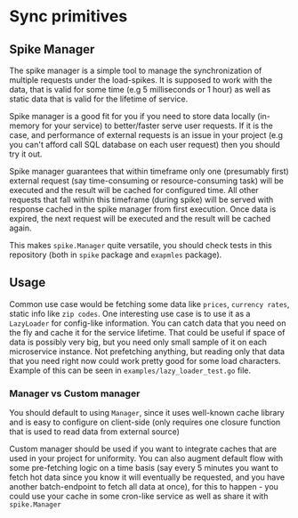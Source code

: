 # Sync primitives

## Spike Manager

The spike manager is a simple tool to manage the synchronization of multiple requests under the load-spikes.
It is supposed to work with the data, that is valid for some time (e.g 5 milliseconds or 1 hour) as well as static data that 
is valid for the lifetime of service. 

Spike manager is a good fit for you if you need to store data locally (in-memory for your service) to better/faster serve user requests.
If it is the case, and performance of external requests is an issue in your project (e.g you can't afford call SQL database on each user request) then you should try it out.

Spike manager guarantees that within timeframe only one (presumably first) external request (say time-consuming or resource-consuming task)
will be executed and the result will be cached for configured time. All other requests that fall within this timeframe (during spike) will be served
with response cached in the spike manager from first execution. Once data is expired, the next request will be executed and the result will be cached again.

This makes `spike.Manager` quite versatile, you should check tests in this repository (both in `spike` package and `exapmles` package). 

## Usage

Common use case would be fetching some data like `prices`, `currency rates`, static info like `zip codes`.
One interesting use case is to use it as a `LazyLoader` for config-like information. You can catch data that you need on the fly
and cache it for the service lifetime. That could be useful if space of data is possibly very big, but you need only small sample of it on each microservice
instance. Not prefetching anything, but reading only that data that you need right now could work pretty good for some load characters. Example
of this can be seen in `examples/lazy_loader_test.go` file.

### Manager vs Custom manager
You should default to using `Manager`, since it uses well-known cache library and is easy to configure on client-side 
(only requires one closure function that is used to read data from external source)

Custom manager should be used if you want to integrate caches that are used in your project for uniformity. You can also
augment default flow with some pre-fetching logic on a time basis (say every 5 minutes you want to fetch hot data since you know it will eventually be requested, and you have
another batch-endpoint to fetch all data at once), for this to happen - you could use your cache in some cron-like service as well as share it with `spike.Manager`




